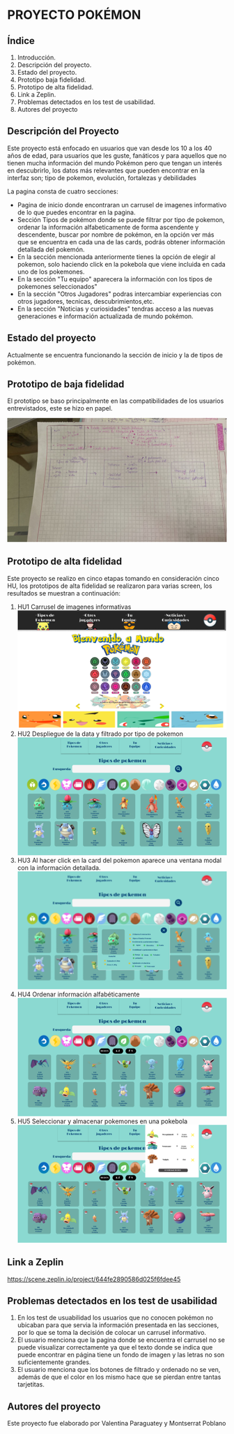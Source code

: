 # PROYECTO POKÉMON 

##  Índice
1. Introducción.
1. Descripción del proyecto.
1. Estado del proyecto.
1. Prototipo baja fidelidad.
1. Prototipo de alta fidelidad.
1. Link a Zeplin.
1. Problemas detectados en los test de usabilidad.
1. Autores del proyecto

## Descripción del Proyecto

Este proyecto está enfocado en usuarios que van desde los 10 a los 40 años de edad, para usuarios que les guste, fanáticos y para aquellos que no tienen mucha información del mundo Pokémon pero que tengan un interés en descubrirlo, los datos más relevantes que pueden encontrar en la interfaz son; tipo de pokemon, evolución, fortalezas y debilidades

La pagina consta de cuatro secciones:
-  Pagina de inicio donde encontraran un carrusel de imagenes informativo de lo que puedes encontrar en la pagina.
- Sección Tipos de pokémon donde se puede filtrar por tipo de pokemon, ordenar la información alfabeticamente de forma ascendente y descendente, buscar por nombre de pokémon, en la opción ver más que se encuentra en cada una de las cards, podrás obtener información detallada del pokemón.
- En la sección mencionada anteriormente tienes la opción de elegir al pokemon, solo haciendo click en la pokebola que viene incluida en cada uno de los pokemones.
- En la sección "Tu equipo" aparecera la información con los tipos de pokemones seleccionados"
- En la sección  "Otros Jugadores" podras intercambiar experiencias con otros jugadores, tecnicas, descubrimientos,etc.
- En la sección "Noticias y curiosidades" tendras acceso a las nuevas generaciones e información actualizada de mundo pokémon.

## Estado del proyecto 

Actualmente se encuentra funcionando la sección de inicio y la de tipos de pokémon.

## Prototipo de baja fidelidad

El prototipo se baso principalmente en las compatibilidades de los usuarios entrevistados, este se hizo en papel.

![Prototipo Baja Fidelidad!](/src/img/prototipoBajafidelidad.jpeg)

## Prototipo de alta fidelidad

Este proyecto se realizo en cinco etapas tomando en consideración cinco HU, los prototipos de alta fidelidad se realizaron para varias screen, los resultados se muestran a continuación:

1. HU1 Carrusel de imagenes informativas
![HU1!](/src/img/HU1SINERROR.png)
1. HU2 Despliegue de la data y filtrado por tipo de pokemon
![HU2!](/src/img/HU2.png)
1. HU3 Al hacer click en la card del pokemon aparece una ventana modal con la información detallada.
![HU3!](/src/img/HU3.png)
1.  HU4 Ordenar información alfabéticamente
![HU4!](/src/img/HU4.png)
1. HU5 Seleccionar y almacenar pokemones en una pokebola
![HU5!](/src/img/HU5.png)

## Link a Zeplin

https://scene.zeplin.io/project/644fe2890586d025f6fdee45

## Problemas detectados en los test de usabilidad

1. En los test de usuabilidad los usuarios que no conocen pokémon no ubicaban para que servia la información presentada en las secciones, por lo que se toma la decisión de colocar un carrusel informativo.
1. El usuario menciona que la pagina donde se encuentra el carrusel no se puede visualizar correctamente ya que el texto donde se indica que puede encontrar en página tiene un fondo de imagen y las letras no son suficientemente grandes.
1. El usuario menciona que los botones de filtrado y ordenado no se ven, además de que el color en los mismo hace que se pierdan entre tantas tarjetitas.

## Autores del proyecto

Este proyecto fue elaborado por Valentina Paraguatey y Montserrat Poblano








